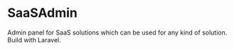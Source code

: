 # SaaSAdmin
Admin panel for SaaS solutions which can be used for any kind of solution. Build with Laravel.
